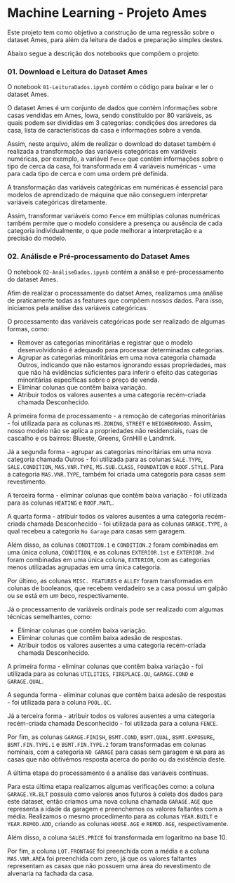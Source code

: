 # Machine Learning - Projeto Ames 

Este projeto tem como objetivo a construção de uma regressão sobre o dataset Ames, para além da leitura de dados e preparação simples destes.

Abaixo segue a descrição dos notebooks que compõem o projeto:

### 01. Download e Leitura do Dataset Ames

O notebook `01-LeituraDados.ipynb` contém o código para baixar e ler o dataset Ames. 

O dataset Ames é um conjunto de dados que contém informações sobre casas vendidas em Ames, Iowa, sendo constituído por 80 variáveis, as quais podem ser divididas em 3 categorias: condições dos arredores da casa, lista de características da casa e informações sobre a venda. 

Assim, neste arquivo, além de realizar o download do dataset também é realizada a transformação das variáveis categóricas em variáveis numéricas, por exemplo, a variável `Fence` que contém informações sobre o tipo de cerca da casa, foi transformada em 4 variáveis numéricas - uma para cada tipo de cerca e com uma ordem pré definida.

A transformação das variáveis categóricas em numéricas é essencial para modelos de aprendizado de máquina que não conseguem interpretar variáveis categóricas diretamente. 

Assim, transformar variáveis como `Fence` em múltiplas colunas numéricas também permite que o modelo considere a presença ou ausência de cada categoria individualmente, o que pode melhorar a interpretação e a precisão do modelo.

### 02. Análisde e Pré-processamento do Dataset Ames

O notebook `02-AnáliseDados.ipynb` contém a análise e pré-processamento do dataset Ames.

Afim de realizar o processamente do datset Ames, realizamos uma análise de praticamente todas as features que compõem nossos dados. Para isso, iniciamos pela análise das variáveis categóricas. 

O processamento das variáveis categóricas pode ser realizado de algumas formas, como:

- Remover as categorias minoritárias e registrar que o modelo desenvolvidonão é adequado para processar determinadas categorias.
- Agrupar as categorias minoritárias em uma nova categoria chamada Outros, indicando que não estamos ignorando essas propriedades, mas que não há evidências suficientes para inferir o efeito das categorias minoritárias específicas sobre o preço de venda.
- Eliminar colunas que contêm baixa variação.
- Atribuir todos os valores ausentes a uma categoria recém-criada chamada Desconhecido.

A primeira forma de processamento - a remoção de categorias minoritárias - foi utilizada para as colunas `MS.ZONING`, `STREET` e `NEIGHBORHOOD`. Assim, nosso modelo não se aplica a propriedades não residenciais, ruas de cascalho e os bairros: Blueste, Greens, GrnHill e Landmrk.

Já a segunda forma - agrupar as categorias minoritárias em uma nova categoria chamada Outros - foi utilizada para as colunas `SALE.TYPE`, `SALE.CONDITION`, `MAS.VNR.TYPE`, `MS.SUB.CLASS`, `FOUNDATION` e `ROOF.STYLE`. Para a categoria `MAS.VNR.TYPE`, também foi criada uma categoria para casas sem revestimento.

A terceira forma - eliminar colunas que contêm baixa variação - foi utilizada para as colunas `HEATING` e `ROOF.MATL`.

A quarta forma - atribuir todos os valores ausentes a uma categoria recém-criada chamada Desconhecido - foi utilizada para as colunas `GARAGE.TYPE`, a qual recebeu a categoria `No Garage` para casas sem garagem.

Além disso, as colunas `CONDITION.1` e `CONDITION.2` foram combinadas em uma única coluna, `CONDITION`, e as colunas `EXTERIOR.1st` e `EXTERIOR.2nd` foram combinadas em uma única coluna, `EXTERIOR`, com as categorias menos utilizadas agrupadas em uma única categoria.

Por último, as colunas `MISC. FEATURES` e `ALLEY` foram transformadas em colunas de booleanos, que recebem verdadeiro se a casa possui um galpão ou se está em um beco, respectivamente.

Já o processamento de variáveis ordinais pode ser realizado com algumas técnicas semelhantes, como:

- Eliminar colunas que contêm baixa variação.
- Eliminar colunas que contêm baixa adesão de respostas.
- Atribuir todos os valores ausentes a uma categoria recém-criada chamada Desconhecido.

A primeira forma - eliminar colunas que contêm baixa variação - foi utilizada para as colunas `UTILITIES`, `FIREPLACE.QU`, `GARAGE.COND` e `GARAGE.QUAL`.

A segunda forma - eliminar colunas que contêm baixa adesão de respostas - foi utilizada para a coluna `POOL.QC`.

Já a terceira forma - atribuir todos os valores ausentes a uma categoria recém-criada chamada Desconhecido - foi utilizada para a coluna `FENCE`.

Por fim, as colunas `GARAGE.FINISH`, `BSMT.COND`, `BSMT.QUAL`, `BSMT.EXPOSURE`, `BSMT.FIN.TYPE.1` e `BSMT.FIN.TYPE.2` foram transformadas em colunas nominais, com a categoria `NO GARAGE` para casas sem garagem e `NA` para as casas que não obtivémos resposta acerca do porão ou da existência deste.

A última etapa do processamento é a análise das variáveis contínuas. 

Para esta última etapa realizamos algumas verificações como: a coluna `GARAGE.YR.BLT` possuía como valores anos futuros à coleta dos dados para este dataset, então criamos uma nova coluna chamada `GARAGE.AGE` que representa a idade da garagem e preenchemos os valores faltantes com a média. Realizamos o mesmo procedimento para as colunas `YEAR.BUILT` e `YEAR.REMOD.ADD`, criando as colunas `HOUSE.AGE` e `REMOD.AGE`, respectivamente.

Além disso, a coluna `SALES.PRICE` foi transformada em logaritmo na base 10. 

Por fim, a coluna `LOT.FRONTAGE` foi preenchida com a média e a coluna `MAS.VNR.AREA` foi preenchida com zero, já que os valores faltantes representam as casas que não possuem uma área do revestimento de alvenaria na fachada da casa.


